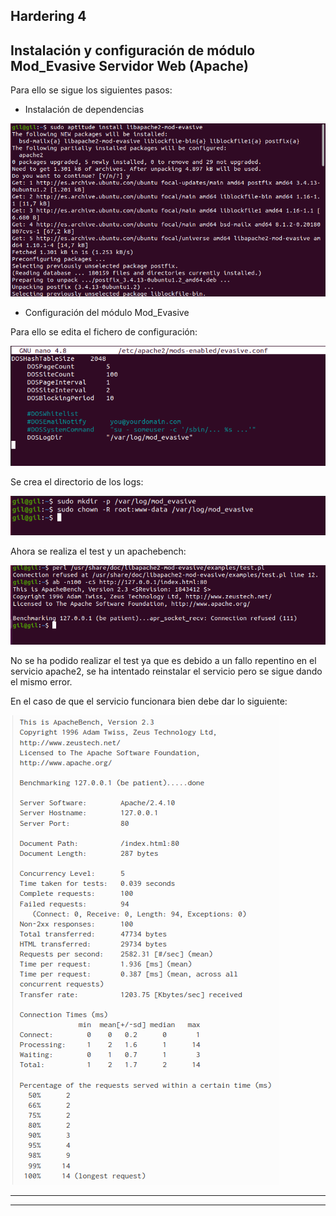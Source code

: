 ## Hardering 4

## Instalación y configuración de módulo Mod_Evasive Servidor Web (Apache)

Para ello se sigue los siguientes pasos:

- Instalación de dependencias

![cc6](../imagenes/cc6.png)

- Configuración del módulo Mod_Evasive

Para ello se edita el fichero de configuración:

![cc7](../imagenes/cc7.png)

Se crea el directorio de los logs:

![cc8](../imagenes/cc8.png)

Ahora se realiza el test y un apachebench:

![cc9](../imagenes/cc9.png)

No se ha podido realizar el test ya que es debido a un fallo repentino en el servicio apache2, se ha intentado reinstalar el servicio pero se sigue dando el mismo error.

En el caso de que el servicio funcionara bien debe dar lo siguiente:

![cc10](../imagenes/cc10.png)



---------------------------------------

---------------------------

